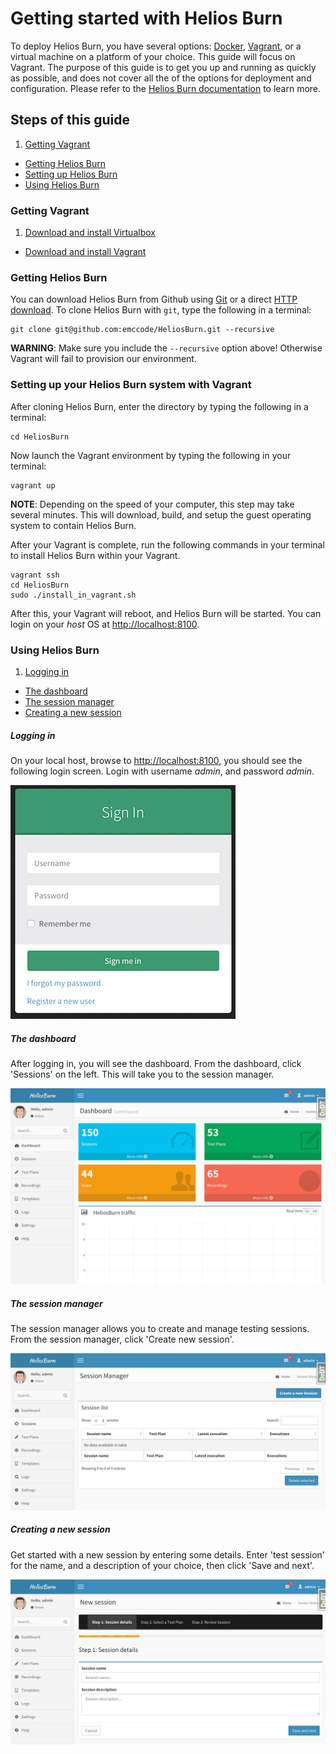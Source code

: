 # Getting started with Helios Burn

To deploy Helios Burn, you have several options: [Docker](https://www.docker.com), [Vagrant](https://www.vagrantup.com/), or a virtual machine on a platform of your choice. This guide will focus on Vagrant. The purpose of this guide is to get you up and running as quickly as possible, and does not cover all the of the options for deployment and configuration. Please refer to the [Helios Burn documentation](../) to learn more.

## Steps of this guide

1. [Getting Vagrant](#getting-vagrant)
*  [Getting Helios Burn](#getting-helios-burn)
*  [Setting up Helios Burn](#setting-up-your-helios-burn-system-with-vagrant)
*  [Using Helios Burn](#using-helios-burn)

### Getting Vagrant

1. [Download and install Virtualbox](https://www.virtualbox.org/wiki/Downloads)
*  [Download and install Vagrant](http://www.vagrantup.com/downloads.html)

### Getting Helios Burn

You can download Helios Burn from Github using [Git](https://github.com/emccode/HeliosBurn/archive/master.zip) or a direct [HTTP download](https://github.com/emccode/HeliosBurn/archive/master.zip). To clone Helios Burn with `git`, type the following in a terminal:

```
git clone git@github.com:emccode/HeliosBurn.git --recursive
```
__WARNING__: Make sure you include the `--recursive` option above! Otherwise Vagrant will fail to provision our environment.

### Setting up your Helios Burn system with Vagrant

After cloning Helios Burn, enter the directory by typing the following in a terminal:

```
cd HeliosBurn
```

Now launch the Vagrant environment by typing the following in your terminal:

```
vagrant up
```
__NOTE__: Depending on the speed of your computer, this step may take several minutes. This will download, build, and setup the guest operating system to contain Helios Burn.

After your Vagrant is complete, run the following commands in your terminal to install Helios Burn within your Vagrant.

```
vagrant ssh
cd HeliosBurn
sudo ./install_in_vagrant.sh
```

After this, your Vagrant will reboot, and Helios Burn will be started. You can login on your _host_ OS at [http://localhost:8100](http://localhost:8100).

### Using Helios Burn

1. [Logging in](#logging-in)
*  [The dashboard](#the-dashboard)
*  [The session manager](#the-session-manager)
*  [Creating a new session](#creating-a-new-session)

##### Logging in
On your local host, browse to [http://localhost:8100](http://localhost:8100), you should see the following login screen. Login with username *admin*, and password *admin*.

![Helios Burn login screen](img/01_login.png "Helios Burn login screen")

##### The dashboard
After logging in, you will see the dashboard. From the dashboard, click 'Sessions' on the left. This will take you to the session manager.

![Helios Burn dashboard](img/02_dashboard.png "Helios Burn dashboard")


##### The session manager

The session manager allows you to create and manage testing sessions. From the session manager, click 'Create new session'.

![Helios Burn session manager](img/03_session_manager.png "Helios Burn session manager")


##### Creating a new session

Get started with a new session by entering some details.
Enter 'test session' for the name, and a description of your choice, then click 'Save and next'.

![Helios Burn new session](img/04_new_session.png "Helios Burn new session")


